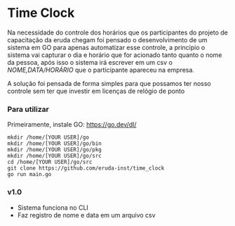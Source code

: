 # Time Clock

Na necessidade do controle dos horários que os participantes do projeto de capacitação da eruda chegam
foi pensado o desenvolvimento de um sistema em GO para apenas automatizar esse controle, a princípio o
sistema vai capturar o dia e horário que for acionado tanto quanto o nome da pessoa, após isso o sistema irá
escrever em um csv o *NOME,DATA/HORÁRIO* que o participante apareceu na empresa.


A solução foi pensada de forma simples para que possamos ter nosso controle sem ter que investir em licenças
de relógio de ponto

### Para utilizar

Primeiramente, instale GO:
https://go.dev/dl/

```
mkdir /home/[YOUR USER]/go
mkdir /home/[YOUR USER]/go/bin
mkdir /home/[YOUR USER]/go/pkg
mkdir /home/[YOUR USER]/go/src
cd /home/[YOUR USER]/go/src
git clone https://github.com/eruda-inst/time_clock
go run main.go
```


### v1.0

- Sistema funciona no CLI
- Faz registro de nome e data em um arquivo csv
